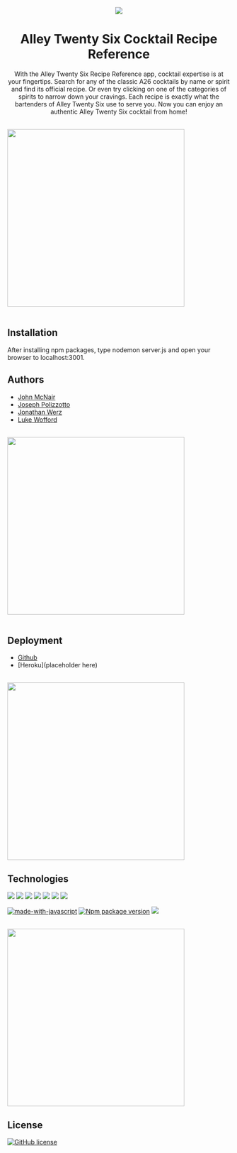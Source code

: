 <p align="center">
<img src="https://images.squarespace-cdn.com/content/v1/578d380ed1758ea279dff7ad/1470955349442-O34E4WM5KSY1H4UEAEFP/alleywebwhite.png?format=1500w">
</p>

<h1 align="center"> Alley Twenty Six Cocktail Recipe Reference </h1>

<p align="center">With the Alley Twenty Six Recipe Reference app, cocktail expertise is at your fingertips.
Search for any of the classic A26 cocktails by name or spirit and find its official recipe.
Or even try clicking on one of the categories of spirits to narrow down your cravings. 
Each recipe is exactly what the bartenders of Alley Twenty Six use to serve you. Now you can 
enjoy an authentic Alley Twenty Six cocktail from home!</p>

<br>
<img src="https://images.squarespace-cdn.com/content/v1/578d380ed1758ea279dff7ad/1475675641861-GKYXT0SD0LFJULWRM8I8/Alley26_DurhamNative-0041-X3.jpg?format=2500w" width="400">
<br>
<br>

## Installation

<p>After installing npm packages, type nodemon server.js and open your browser to localhost:3001.</p>


## Authors

- [John McNair](https://github.com/mcnairjm)
- [Joseph Polizzotto](https://github.com/polizoto)
- [Jonathan Werz](https://github.com/jdwerz83)
- [Luke Wofford](https://github.com/woffordlm)

<br>
<img src="https://images.squarespace-cdn.com/content/v1/578d380ed1758ea279dff7ad/1472153427824-EYWTN45ZPDPFYAF77JMU/Alley26_DurhamNative-0039.jpg?format=2500w" width="400">
<br>
<br>

## Deployment

- [Github](https://github.com/polizoto/Prost_4.0)
- [Heroku](placeholder here)
<br>
<img src="../public/images/readme1.png" width="400">

## Technologies

<img src="https://img.shields.io/badge/HTML-239120?style=for-the-badge&logo=html5&logoColor=white">
<img src="https://img.shields.io/badge/CSS-239120?&style=for-the-badge&logo=css3&logoColor=white">
<img src="https://img.shields.io/badge/Node.js-43853D?style=for-the-badge&logo=node.js&logoColor=white">
<img src="https://img.shields.io/badge/Express.js-404D59?style=for-the-badge">
<img src="https://img.shields.io/badge/Bootstrap-563D7C?style=for-the-badge&logo=bootstrap&logoColor=white">
<img src="https://img.shields.io/badge/MySQL-00000F?style=for-the-badge&logo=mysql&logoColor=white">
<img src="https://img.shields.io/badge/Heroku-430098?style=for-the-badge&logo=heroku&logoColor=white">
<br>


[![made-with-javascript](https://img.shields.io/badge/Made%20with-JavaScript-1f425f.svg)](https://www.javascript.com)
[![Npm package version](https://badgen.net/npm/v/express)](https://npmjs.com/package/express)
<img src="https://img.shields.io/badge/Made%20for-VSCode-1f425f.svg">

<br>
<img src="https://images.squarespace-cdn.com/content/v1/578d380ed1758ea279dff7ad/1471622354369-TM1NWOBFIIUQT3S09M7T/COCKTAILAD.jpg?format=2500w" width="400">
<br>

## License

[![GitHub license](https://img.shields.io/github/license/Naereen/StrapDown.js.svg)](https://github.com/Naereen/StrapDown.js/blob/master/LICENSE)